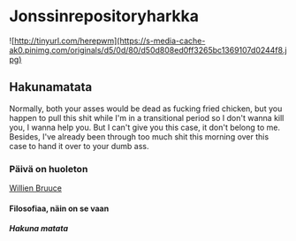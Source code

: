 # Jonssinrepositoryharkka
![http://tinyurl.com/herepwm](https://s-media-cache-ak0.pinimg.com/originals/d5/0d/80/d50d808ed0ff3265bc1369107d0244f8.jpg)
## Hakunamatata

Normally, both your asses would be dead as fucking fried chicken, but you happen to pull this shit while I'm in a transitional period so I don't wanna kill you, I wanna help you. But I can't give you this case, it don't belong to me. Besides, I've already been through too much shit this morning over this case to hand it over to your dumb ass.


### Päivä on huoleton
[Willien Bruuce](http://tinyurl.com/herepwm)
#### Filosofiaa, näin on se vaan

##### Hakuna matata
